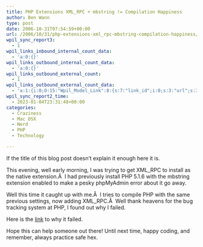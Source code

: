 ```yaml
---
title: PHP Extensions XML_RPC + mbstring != Compilation Happiness
author: Ben Wann
type: post
date: 2006-10-31T07:54:59+00:00
url: /2006/10/31/php-extensions-xml_rpc-mbstring-compilation-happiness/
wpil_sync_report3:
  - 1
wpil_links_inbound_internal_count_data:
  - 'a:0:{}'
wpil_links_outbound_internal_count_data:
  - 'a:0:{}'
wpil_links_outbound_external_count:
  - 1
wpil_links_outbound_external_count_data:
  - 'a:1:{i:0;O:15:"Wpil_Model_Link":8:{s:7:"link_id";i:0;s:3:"url";s:36:"http://bugs.php.net/bug.php?id=34221";s:4:"host";s:12:"bugs.php.net";s:8:"internal";b:0;s:4:"post";N;s:6:"anchor";s:4:"link";s:15:"added_by_plugin";b:0;s:8:"location";s:7:"content";}}'
wpil_sync_report2_time:
  - 2023-01-04T23:31:48+00:00
categories:
  - Craziness
  - Mac OSX
  - Nerd
  - PHP
  - Technology

---
```

If the title of this blog post doesn&#8217;t explain it enough here it is.

This evening, well early morning, I was trying to get XML_RPC to install as the native extension.Â  I had previously install PHP 5.1.6 with the mbstring extension enabled to make a pesky phpMyAdmin error about it go away.

Well this time it caught up with me.Â  I tries to compile PHP with the same previous settings, now adding XML_RPC.Â  Well thank heavens for the bug tracking system at PHP, I found out why I failed.

Here is the [link][1] to why it failed.

Hope this can help someone out there! Until next time, happy coding, and remember, always practice safe hex.</p> 

<!--7f228d0c4766da0ce2061db27f9e98c4-->

<!--0fd0bc0ceaba653f80edd0174924a30f-->

 [1]: http://bugs.php.net/bug.php?id=34221